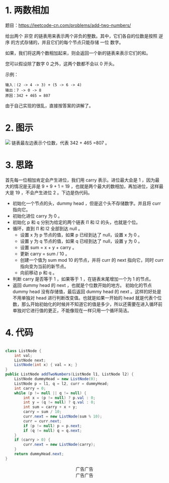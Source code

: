 # 1. 两数相加
题目：https://leetcode-cn.com/problems/add-two-numbers/

给出两个 非空 的链表用来表示两个非负的整数。其中，它们各自的位数是按照 逆序 的方式存储的，并且它们的每个节点只能存储 一位 数字。

如果，我们将这两个数相加起来，则会返回一个新的链表来表示它们的和。

您可以假设除了数字 0 之外，这两个数都不会以 0 开头。

示例：

    输入：(2 -> 4 -> 3) + (5 -> 6 -> 4)
    输出：7 -> 0 -> 8
    原因：342 + 465 = 807

由于自己实现的很乱，直接按答案的讲解了。


# 2. 图示
![](http://windliang.oss-cn-beijing.aliyuncs.com/2_pic.jpg)
链表最左边表示个位数，代表 342 + 465 =807 。


# 3. 思路
首先每一位相加肯定会产生进位，我们用 carry 表示。进位最大会是 1 ，因为最大的情况是无非是 9 + 9 + 1 = 19 ，也就是两个最大的数相加，再加进位，这样最大是 19 ，不会产生进位 2 。下边是伪代码。

- 初始化一个节点的头，dummy head ，但是这个头不存储数字。并且将 curr 指向它。
- 初始化进位 carry 为 0 。
- 初始化 p 和 q 分别为给定的两个链表 l1 和 l2 的头，也就是个位。
- 循环，直到 l1 和 l2 全部到达 null 。
    - 设置 x 为 p 节点的值，如果 p 已经到达了 null，设置 x 为 0 。
    - 设置 y 为 q 节点的值，如果 q 已经到达了 null，设置 y 为 0 。
    - 设置 sum = x + y + carry 。
    - 更新 carry = sum / 10 。
    - 创建一个值为 sum mod 10 的节点，并将 curr 的 next 指向它，同时 curr 指向变为当前的新节点。
    - 向前移动 p 和 q 。
- 判断 carry 是否等于 1 ，如果等于 1 ，在链表末尾增加一个为 1 的节点。
- 返回 dummy head 的 next ，也就是个位数开始的地方。
初始化的节点 dummy head 没有存储值，最后返回 dummy head 的 next 。这样的好处是不用单独对 head 进行判断改变值。也就是如果一开始的 head 就是代表个位数，那么开始初始化的时候并不知道它的值是多少，所以还需要在进入循环前单独对它进行值的更正，不能像现在一样只用一个循环简洁。

# 4. 代码

```java

class ListNode {
    int val;
    ListNode next;
    ListNode(int x) { val = x; }
}
public ListNode addTwoNumbers(ListNode l1, ListNode l2) {
    ListNode dummyHead = new ListNode(0);
    ListNode p = l1, q = l2, curr = dummyHead;
    int carry = 0;
    while (p != null || q != null) {
        int x = (p != null) ? p.val : 0;
        int y = (q != null) ? q.val : 0;
        int sum = carry + x + y;
        carry = sum / 10;
        curr.next = new ListNode(sum % 10);
        curr = curr.next;
        if (p != null) p = p.next;
        if (q != null) q = q.next;
    }
    if (carry > 0) {
        curr.next = new ListNode(carry);
    }
    return dummyHead.next;
}

```


<center>广告广告</center>

<center>广告广告</center>